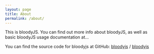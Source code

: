 ```yaml
---
layout: page
title: About
permalink: /about/
---
```


This is bloodyJS. You can find out more info about bloodyJS, as well as basic bloodyJS usage documentation at...

You can find the source code for bloodyjs at GitHub:
[bloodyjs](bloodyjs-organization) /
[bloodyjs](https://github.com/bloodyjs)


[jekyll-organization]: https://github.com/bloodyjs
